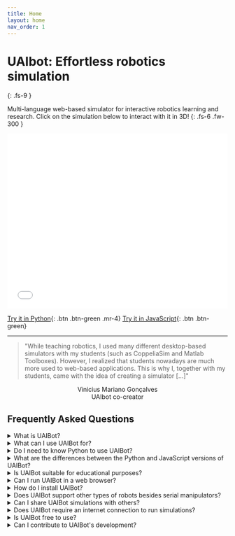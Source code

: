```yaml
---
title: Home
layout: home
nav_order: 1
---
```

<script src='https://kit.fontawesome.com/a076d05399.js' crossorigin='anonymous'></script>
# UAIbot: Effortless robotics simulation
{: .fs-9 }

Multi-language web-based simulator for interactive robotics learning and research. Click on the simulation below to interact with it in 3D!
{: .fs-6 .fw-300 }

<div align="center" style="width:100%; height:400px"> 
<iframe frameBorder="0" scrolling="no" src="/assets/anim2.html" style="width:100%;height:100%"></iframe>
</div>



[Try it in Python](#getting-started){: .btn .btn-green .mr-4}
[Try it in JavaScript](#getting-started){: .btn .btn-green}

---
> "While teaching robotics, I used many different desktop-based simulators with my students (such as CoppeliaSim and Matlab Toolboxes). However, I realized that students nowadays are much more used to web-based applications. This is why I, together with my students, came with the idea of creating a simulator [...]"<br>
<div align="center">
Vinicius Mariano Gonçalves<br>UAIbot co-creator
</div>

## Frequently Asked Questions

<details>
<summary>What is UAIBot?</summary>
UAIBot is a web-based multi-language robotic simulator. It is designed to provide an accessible and interactive platform for learning robotics. It can also be used for rapid prototyping of new control strategies in a research setting.
</details>

<details>
<summary>What can I use UAIBot for?</summary>
UAIBot is primarily intended for simulating open-chain serial robotic manipulators. It allows you to create and visualize robotic scenarios, experiment with control algorithms, and gain hands-on experience in robotics programming.
</details>

<details>
<summary>Do I need to know Python to use UAIBot?</summary>
While some knowledge of Python is beneficial, UAIBot is designed to be beginner-friendly. If you are new to Python, UAIBot provides an excellent opportunity to learn the language while exploring robotics concepts.
</details>

<details>
<summary>What are the differences between the Python and JavaScript versions of UAIBot?</summary>
The Python version is primarily intended for computation and simulation setup, while the JavaScript version is focused on seamless integration with other web page elements. The Python version is also more feature-rich, with support for more complex robotic scenarios. The JavaScript version is more customizable and can be used to create more complex and interactive web pages. 
</details>

<details>
<summary>Is UAIBot suitable for educational purposes?</summary>
Yes, UAIBot is specifically designed with educational purposes in mind. Its low-level simulation approach allows students to have complete control over the simulation process, facilitating a deeper understanding of robotics principles.
</details>

<details>
<summary>Can I run UAIBot in a web browser?</summary>
Yes, UAIBot is web-based and can be used in a web browser. It is compatible with platforms like Google Colab, making it accessible from anywhere with an internet connection.
</details>

<details>
<summary>How do I install UAIBot?</summary>
UAIBot can be installed using pip. The installation instructions can be found in the UAIBot documentation or README file in the GitHub repository. The JavaScript version of UAIBot is an ES6 module and can be imported directly into a web page with a CDN.
</details>

<details>
<summary>Does UAIBot support other types of robots besides serial manipulators?</summary>
While UAIBot's primary focus is on open-chain serial manipulators, it offers some limited support for other types of robots. However, continuous development may bring more features and support for different robotic systems.
</details>

<details>
<summary>Can I share UAIBot simulations with others?</summary>
Yes, you can share your UAIBot simulations as HTML files. The interactive animations you create using Python can be saved and shared with friends, colleagues, or on web pages for educational purposes.
</details>

<details>
<summary>Does UAIBot require an internet connection to run simulations?</summary>
UAIBot requires an internet connection to visualize the simulations since it utilizes Three.js, a JavaScript library, for rendering the animations. However, the simulation computations are performed locally, so an internet connection is not required during computation.
</details>

<details>
<summary>Is UAIBot free to use?</summary>
Yes, UAIBot is an open-source project and is available for free to anyone interested in learning robotics with Python or JavaScript.
</details>

<details>
<summary>Can I contribute to UAIBot's development?</summary>
Absolutely! UAIBot is an open-source project, and contributions from the community are welcomed. You can participate in its development by submitting issues, suggesting improvements, or even contributing code to the project's GitHub repository.
</details>